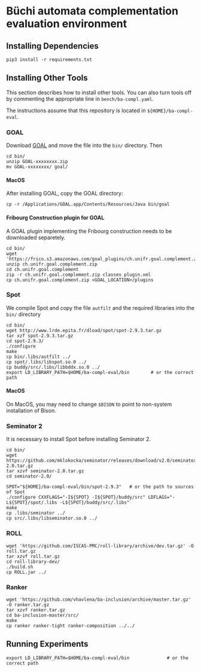 # Büchi automata complementation evaluation environment

## Installing Dependencies
```
pip3 install -r requirements.txt
```

## Installing Other Tools

This section describes how to install other tools.  You can also turn tools off by commenting the appropriate line in `bench/ba-compl.yaml`.

The instructions assume that this repository is located in `${HOME}/ba-compl-eval`.

### GOAL

Download [GOAL](http://goal.im.ntu.edu.tw/wiki/doku.php#download) and move the file into the `bin/` directory.  Then

```
cd bin/
unzip GOAL-xxxxxxxx.zip
mv GOAL-xxxxxxxx/ goal/
```

#### MacOS
After installing GOAL, copy the GOAL directory:
```
cp -r /Applications/GOAL.app/Contents/Resources/Java bin/goal
```

#### Fribourg Construction plugin for GOAL

A GOAL plugin implementing the Fribourg construction needs to be downloaded separetely.

```
cd bin/
wget 'https://frico.s3.amazonaws.com/goal_plugins/ch.unifr.goal.complement.zip'
unzip ch.unifr.goal.complement.zip
cd ch.unifr.goal.complement
zip -r ch.unifr.goal.complement.zip classes plugin.xml
cp ch.unifr.goal.complement.zip <GOAL_LOCATION>/plugins
```

### Spot

We compile Spot and copy the file `autfilt` and the required libraries into the `bin/` directory

```
cd bin/
wget http://www.lrde.epita.fr/dload/spot/spot-2.9.3.tar.gz
tar xzf spot-2.9.3.tar.gz
cd spot-2.9.3/
./configure
make
cp bin/.libs/autfilt ../
cp spot/.libs/libspot.so.0 ../
cp buddy/src/.libs/libbddx.so.0 ../
export LD_LIBRARY_PATH=$HOME/ba-compl-eval/bin        # or the correct path
```

#### MacOS
On MacOS, you may need to change `$BISON` to point to non-system installation of Bison.

### Seminator 2

It is necessary to install Spot before installing Seminator 2.

```
cd bin/
wget https://github.com/mklokocka/seminator/releases/download/v2.0/seminator-2.0.tar.gz
tar xzvf seminator-2.0.tar.gz
cd seminator-2.0/

SPOT="${HOME}/ba-compl-eval/bin/spot-2.9.3"   # or the path to sources of Spot
./configure CXXFLAGS="-I${SPOT} -I${SPOT}/buddy/src" LDFLAGS="-L${SPOT}/spot/.libs -L${SPOT}/buddy/src/.libs"
make
cp .libs/seminator ../
cp src/.libs/libseminator.so.0 ../
```

### ROLL

```
wget 'https://github.com/ISCAS-PMC/roll-library/archive/dev.tar.gz' -O roll.tar.gz
tar xzvf roll.tar.gz
cd roll-library-dev/
./build.sh
cp ROLL.jar ../
```

### Ranker

```
wget 'https://github.com/vhavlena/ba-inclusion/archive/master.tar.gz' -O ranker.tar.gz
tar xzvf ranker.tar.gz
cd ba-inclusion-master/src/
make
cp ranker ranker-tight ranker-composition ../../
```

## Running Experiments

```
export LD_LIBRARY_PATH=$HOME/ba-compl-eval/bin              # or the correct path
```
